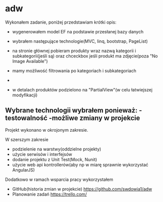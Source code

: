 # adw
Wykonałem zadanie, poniżej przedstawiam krótki opis:


- wygenerowałem model EF na podstawie przesłanej bazy danych
- wybrałem następujące technologie(MVC, linq, bootstrap, PageList)
- na stronie głównej pobieram produkty wraz nazwą kategorii i subkategorii(jeśli są)
  oraz chceckbox jeśli produkt ma zdjęcie(poza "No Image Available")
- mamy możliwość filtrowania po kategoriach i subkategoriach
-

- w detalach produktów podzielono na "PartialView"(w celu łatwiejszej modyfikacji)


Wybrane technologii wybrałem ponieważ:
-testowalność
-możliwe zmiany w projekcie
-

Projekt wykonano w okrojonym zakresie.

W szerszym zakresie
- podzielenie na warstwy(oddzielne projekty)
- użycie serwisów i interfejsów
- dodanie projektu z Unit Test(Mock, Nunit)
- użycie web api kontrollerów(aby np w miarę sprawnie wykorzystać AngularJS)


Dodatkowo w ramach wsparcia pracy wykorzystałem
- GitHub(historia zmian w projekcie) https://github.com/swdowia1/adw
- Planowanie zadań https://trello.com/
